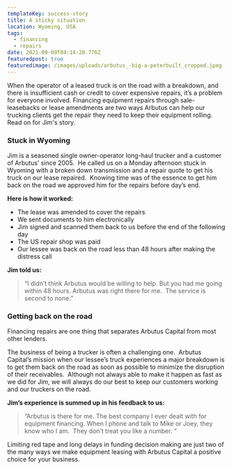 ```yaml
---
templateKey: success-story
title: A sticky situation
location: Wyoming, USA
tags:
  - financing
  - repairs
date: 2021-09-09T04:14:28.776Z
featuredpost: true
featuredimage: /images/uploads/arbutus_-big-a-peterbuilt_cropped.jpeg
---
```

When the operator of a leased truck is on the road with a breakdown, and there is insufficient cash or credit to cover expensive repairs, it’s a problem for everyone involved. Financing equipment repairs through sale-leasebacks or lease amendments are two ways Arbutus can help our trucking clients get the repair they need to keep their equipment rolling. Read on for Jim's story.

### **Stuck in Wyoming**

Jim is a seasoned single owner-operator long-haul trucker and a customer of Arbutus’ since 2005.  He called us on a Monday afternoon stuck in Wyoming with a broken down transmission and a repair quote to get his truck on our lease repaired.  Knowing time was of the essence to get him back on the road we approved him for the repairs before day’s end.

**Here is how it worked:**

* The lease was amended to cover the repairs
* We sent documents to him electronically
* Jim signed and scanned them back to us before the end of the following day  
* The US repair shop was paid
* Our lessee was back on the road less than 48 hours after making the distress call

**Jim told us:**

> “I didn’t think Arbutus would be willing to help. But you had me going within 48 hours. Arbutus was right there for me.  The service is second to none.”

### **Getting back on the road**

Financing repairs are one thing that separates Arbutus Capital from most other lenders. 

The business of being a trucker is often a challenging one.  Arbutus Capital’s mission when our lessee’s truck experiences a major breakdown is to get them back on the road as soon as possible to minimize the disruption of their receivables.  Although not always able to make it happen as fast as we did for Jim, we will always do our best to keep our customers working and our truckers on the road.

**Jim’s experience is summed up in his feedback to us:**

> “Arbutus is there for me. The best company I ever dealt with for equipment financing. When I phone and talk to Mike or Joey, they know who I am.  They don’t treat you like a number. “

Limiting red tape and long delays in funding decision making are just two of the many ways we make equipment leasing with Arbutus Capital a positive choice for your business.